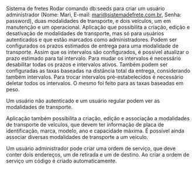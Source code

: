 Sistema de fretes
Rodar comando db:seeds para criar um usuário administrador (Nome: Mari, E-mail: mari@sistemadefrete.com.br, Senha: password), duas modalidades de transporte, e dois veículos, um em manutenção e um operacional. 
Aplicação que possibilita a criação, edição e desativação de modalidades de transporte, mas só para usuários autenticados e que estão marcados como administradores. Podem ser configurados os prazos estimados de entrega para uma modalidade de transporte. Assim que os intervalos são configurados, é possível atualizar o prazo estimado para tal intervalo. Para mudar os intervalos é necessário desabilitar todas os prazos e intervalos ativos. Também podem ser configuradas as taxas baseadas na distância total da entrega, considerando também intervalos. Para trocar intervalos pré-estabelecidos é necessário deletar todos os intervalos. O mesmo foi feito para as taxas baseadas em peso.

Um usuário não autenticado e um usuário regular podem ver as modalidades de transporte. 

Aplicação também possibilita a criação, edição e associação a modalidades de transporte de veículos, que devem ter informação de placa de identificação, marca, modelo, ano e capacidade máxima. 
É possível ainda associar diversas modalidades de transporte a um veículo.

Um usuário administrador pode criar uma ordem de serviço, que deve conter dois endereços, um de retirada e um de destino. Ao criar a ordem de serviço um código é criado automaticamente. 

